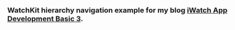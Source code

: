 ### WatchKit hierarchy navigation example for my blog [iWatch App Development Basic 3](http://nilstack.github.io/2014/11/27/iWatch-App-Development-Basic-3/).